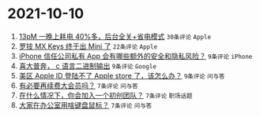 # 2021-10-10

1. [13pM 一晚上耗电 40%多，后台全关+省电模式](https://www.v2ex.com/t/806801) `30条评论` `Apple`
1. [罗技 MX Keys 终于出 Mini 了](https://www.v2ex.com/t/806799) `22条评论` `Apple`
1. [iPhone 信任公司私有 App 会有哪些额外的安全和隐私风险？](https://www.v2ex.com/t/806820) `9条评论` `iPhone`
1. [喜大普奔， c 语言二进制输出](https://www.v2ex.com/t/806816) `9条评论` `Google`
1. [美区 Apple ID 登陆不了 Apple store 了，该怎么办？](https://www.v2ex.com/t/806798) `9条评论` `问与答`
1. [有必要再续费大会员吗？](https://www.v2ex.com/t/806822) `7条评论` `问与答`
1. [在什么情况下，你会加入一个初创团队？](https://www.v2ex.com/t/806815) `7条评论` `职场话题`
1. [大家在办公室用啥键盘鼠标？](https://www.v2ex.com/t/806808) `7条评论` `问与答`
